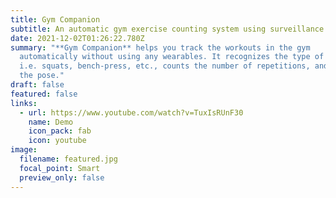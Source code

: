 ```yaml
---
title: Gym Companion
subtitle: An automatic gym exercise counting system using surveillance cameras
date: 2021-12-02T01:26:22.780Z
summary: "**Gym Companion** helps you track the workouts in the gym
  automatically without using any wearables. It recognizes the type of exercise
  i.e. squats, bench-press, etc., counts the number of repetitions, and analyzes
  the pose."
draft: false
featured: false
links:
  - url: https://www.youtube.com/watch?v=TuxIsRUnF30
    name: Demo
    icon_pack: fab
    icon: youtube
image:
  filename: featured.jpg
  focal_point: Smart
  preview_only: false
---
```

